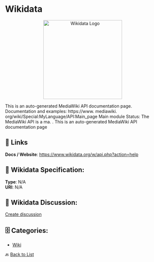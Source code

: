 # Wikidata
<p align="center">
    <img width="256" src="https://raw.githubusercontent.com/apis-list/apis-list/main/apis/wikidata/logo_256x256.png" alt="Wikidata Logo"/>
</p>

This is an auto-generated MediaWiki API documentation page. Documentation and examples: https://www. mediawiki. org/wiki/Special:MyLanguage/API:Main_page Main module Status: The MediaWiki API is a ma. .  This is an auto-generated MediaWiki API documentation page

##  🔗 Links
**Docs / Website**: https://www.wikidata.org/w/api.php?action=help

## 🧬 Wikidata Specification:
**Type**: N/A  
**URI**: N/A

## 💬 Wikidata Discussion:
[Create discussion](https://github.com/apis-list/apis-list/discussions/new)

## 🗄️ Categories:
- [Wiki](https://github.com/apis-list/apis-list#wiki-)




🔙 [Back to List](https://github.com/apis-list/apis-list)
